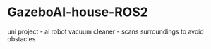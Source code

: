 # GazeboAI-house-ROS2
uni project - ai robot vacuum cleaner - scans surroundings to avoid obstacles  
